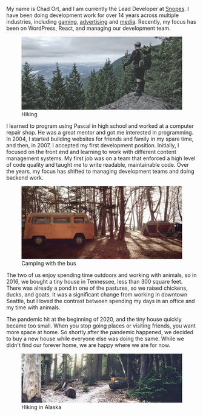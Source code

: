 My name is Chad Ort, and I am currently the Lead Developer at [Snopes](https://www.snopes.com). I have been doing development work for over 14 years across multiple industries, including [gaming](/about/companies/ncsoft/), [advertising](/about/companies/proper-media/) and [media](/about/companies/snopes/). Recently, my focus has been on WordPress, React, and managing our development team.

<figure class="image-figure align-far-right">
	<img
		src="/assets/images/about/hiking.jpg?placeholder=true%26injectPlaceholder=true%26placeholderSize=500"
		data-src="/assets/images/about/hiking.jpg?size=972"
		data-srcset="/assets/images/about/hiking.jpg?size=480 480w,
			/assets/images/about/hiking.jpg?size=720 720w,
			/assets/images/about/hiking.jpg?size=972 972w"
		alt="Hiking"
		data-lazy-load>
	<figcaption>Hiking</figcaption>
</figure>

I learned to program using Pascal in high school and worked at a computer repair shop. He was a great mentor and got me interested in programming. In 2004, I started building websites for friends and family in my spare time, and then, in 2007, I accepted my first development position. Initially, I focused on the front end and learning to work with different content management systems. My first job was on a team that enforced a high level of code quality and taught me to write readable, maintainable code. Over the years, my focus has shifted to managing development teams and doing backend work.

<figure class="image-figure align-far-left">
	<img
		src="/assets/images/about/camping-trip.jpg?placeholder=true%26injectPlaceholder=true%26placeholderSize=500"
		data-src="/assets/images/about/camping-trip.jpg?size=972"
		data-srcset="/assets/images/about/camping-trip.jpg?size=480 480w,
			/assets/images/about/camping-trip.jpg?size=720 720w,
			/assets/images/about/camping-trip.jpg?size=972 972w"
		alt="Camping with the bus"
		data-lazy-load>
	<figcaption>Camping with the bus</figcaption>
</figure>

The two of us enjoy spending time outdoors and working with animals, so in 2016, we bought a tiny house in Tennessee, less than 300 square feet. There was already a pond in one of the pastures, so we raised chickens, ducks, and goats. It was a significant change from working in downtown Seattle, but I loved the contrast between spending my days in an office and my time with animals.

The pandemic hit at the beginning of 2020, and the tiny house quickly became too small. When you stop going places or visiting friends, you want more space at home. So shortly after the pandemic happened, we decided to buy a new house while everyone else was doing the same. While we didn't find our forever home, we are happy where we are for now.

<figure class="image-figure extra-wide">
	<img
		src="/assets/images/about/hiking-in-alaska.jpg?placeholder=true%26injectPlaceholder=true%26placeholderSize=500"
		data-src="/assets/images/about/hiking-in-alaska.jpg?size=972"
		data-srcset="/assets/images/about/hiking-in-alaska.jpg?size=480 480w,
			/assets/images/about/hiking-in-alaska.jpg?size=720 720w,
			/assets/images/about/hiking-in-alaska.jpg?size=972 972w"
		alt="Hiking in Alaska"
		data-lazy-load>
	<figcaption>Hiking in Alaska</figcaption>
</figure>
